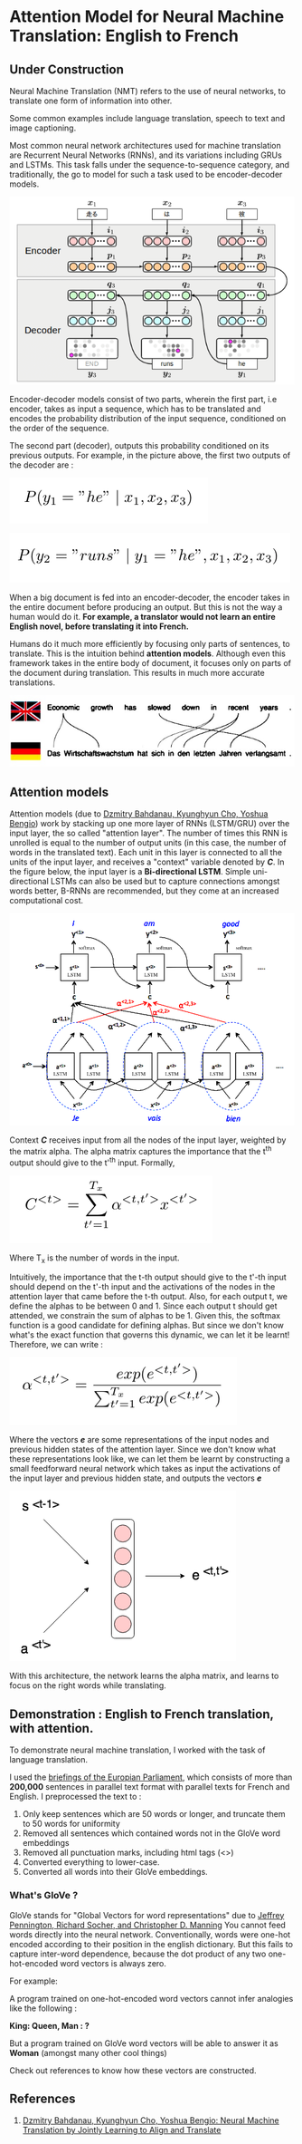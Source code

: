 # Attention Model for Neural Machine Translation: English to French

## Under Construction

Neural Machine Translation (NMT) refers to the use of neural networks, to translate one form of information into other.

Some common examples include language translation, speech to text and image captioning.

Most common neural network architectures used for machine translation are Recurrent Neural Networks (RNNs), and its variations including GRUs and LSTMs. This task falls under the sequence-to-sequence category, and traditionally, the go to model for such a task used to be encoder-decoder models.

![alt text](https://raw.githubusercontent.com/sarangzambare/nmt_attention/master/png/encoder_decoder.png)


Encoder-decoder models consist of two parts, wherein the first part, i.e encoder, takes as input a sequence, which has to be translated and encodes the probability distribution of the input sequence, conditioned on the order of the sequence.

The second part (decoder), outputs this probability conditioned on its previous outputs. For example, in the picture above, the first two outputs of the decoder are :

![alt text](https://raw.githubusercontent.com/sarangzambare/nmt_attention/master/png/y1.png)

![alt text](https://raw.githubusercontent.com/sarangzambare/nmt_attention/master/png/y2.png)


When a big document is fed into an encoder-decoder, the encoder takes in the entire document before producing an output. But this is not the way a human would do it. **For example, a translator would not learn an entire English novel, before translating it into French.**

Humans do it much more efficiently by focusing only parts of sentences, to translate. This is the intuition behind **attention models**. Although even this framework takes in the entire body of document, it focuses only on parts of the document during translation. This results in much more accurate translations.

![alt text](https://raw.githubusercontent.com/sarangzambare/nmt_attention/master/png/german.jpg)

## Attention models

Attention models (due to [Dzmitry Bahdanau, Kyunghyun Cho, Yoshua Bengio](https://arxiv.org/abs/1409.0473)) work by stacking up one more layer of RNNs (LSTM/GRU) over the input layer, the so called "attention layer". The number of times this RNN is unrolled is equal to the number of output units (in this case, the number of words in the translated text). Each unit in this layer is connected to all the units of the input layer, and receives a "context" variable denoted by ***C***. In the figure below, the input layer is a **Bi-directional LSTM**. Simple uni-directional LSTMs can also be used but to capture connections amongst words better, B-RNNs are recommended, but they come at an increased computational cost.

![alt text](https://raw.githubusercontent.com/sarangzambare/nmt_attention/master/png/attention.png)

Context ***C*** receives input from all the nodes of the input layer, weighted by the matrix alpha. The alpha matrix captures the importance that the t<sup>th</sup> output should give to the t'<sup>th</sup> input. Formally,

![alt text](https://raw.githubusercontent.com/sarangzambare/nmt_attention/master/png/context.png)

Where T<sub>x</sub> is the number of words in the input.

Intuitively, the importance that the t-th output should give to the t'-th input should depend on the t'-th input and the activations of the nodes in the attention layer that came before the t-th output. Also, for each output t, we define the alphas to be between 0 and 1. Since each output t should get attended, we constrain the sum of alphas to be 1. Given this, the softmax function is a good candidate for defining alphas. But since we don't know what's the exact function that governs this dynamic, we can let it be learnt! Therefore, we can write :

![alt text](https://raw.githubusercontent.com/sarangzambare/nmt_attention/master/png/attention_def.png)

Where the vectors ***e*** are some representations of the input nodes and previous hidden states of the attention layer. Since we don't know what these representations look like, we can let them be learnt by constructing a small feedforward neural network which takes as input the activations of the input layer and previous hidden state, and outputs the vectors ***e***


![alt text](https://raw.githubusercontent.com/sarangzambare/nmt_attention/master/png/mini_nn.png)

With this architecture, the network learns the alpha matrix, and learns to focus on the right words while translating.


## Demonstration : English to French translation, with attention.

To demonstrate neural machine translation, I worked with the task of language translation.

I used the [briefings of the Europian Parliament](http://www.statmt.org/europarl/), which consists of more than **200,000** sentences in parallel text format with parallel texts for French and English. I preprocessed the text to :

1. Only keep sentences which are 50 words or longer, and truncate them to 50 words for uniformity
2. Removed all sentences which contained words not in the GloVe word embeddings
3. Removed all punctuation marks, including html tags (<>)
4. Converted everything to lower-case.
5. Converted all words into their GloVe embeddings.


### What's GloVe ?

GloVe stands for "Global Vectors for word representations" due to [Jeffrey Pennington, Richard Socher, and Christopher D. Manning](https://nlp.stanford.edu/projects/glove/) You cannot feed words directly into the neural network. Conventionally, words were one-hot encoded according to their position in the english dictionary. But this fails to capture inter-word dependence, because the dot product of any two one-hot-encoded word vectors is always zero.

For example:

A program trained on one-hot-encoded word vectors cannot infer analogies like the following :

**King: Queen, Man : ?**

But a program trained on GloVe word vectors will be able to answer it as **Woman** (amongst many other cool things)

Check out references to know how these vectors are constructed.






## References

1. [Dzmitry Bahdanau, Kyunghyun Cho, Yoshua Bengio: Neural Machine Translation by Jointly Learning to Align and Translate](https://arxiv.org/abs/1409.0473)

<common architectures: encoder-decoder>

<B-RNN working>

<problem with common architectures>


<attention modelling working>


<demonstration>


<attention matrix>
